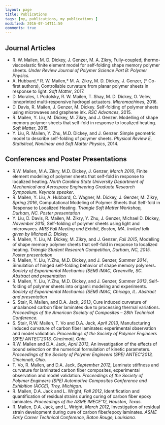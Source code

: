 ```yaml
---
layout: page
title: Publications
tags: [my, publications, my publications ]
modified: 2016-07-14T11:50
comments: true
---
```

## Journal Articles
* R. W. Mailen, M. D. Dickey, J. Genzer, M. A. Zikry, Fully-coupled, thermo-viscoelastic finite element model for self-folding shape memory polymer sheets. *Under Review Journal of Polymer Science Part B: Polymer Physics.*
* A. Hubbard,* R. W. Mailen,* M. A. Zikry, M. D. Dickey, J. Genzer, (* Co-first authors), Controllable curvature from planar polymer sheets in response to light. *Soft Matter*, 2017.
* D. Morales, I. Podolsky, R. W. Mailen, T. Shay, M. D. Dickey, O. Velev, Ionoprinted multi-responsive hydrogel actuators. *Micromachines*, 2016.
* D. Davis, R. Mailen, J. Genzer, M. Dickey. Self-folding of polymer sheets using microwaves and graphene ink. *RSC Advances*, 2015.
* R. Mailen, Y. Liu, M. Dickey, M. Zikry, and J. Genzer. Modelling of shape memory polymer sheets that self-fold in response to localized heating. *Soft Matter*, 2015.
* Y. Liu, R. Mailen, Y. Zhu, M.D. Dickey, and J. Genzer. Simple geometric model to describe self-folding of polymer sheets. *Physical Review E, Statistical, Nonlinear and Soft Matter Physics*, 2014.

## Conferences and Poster Presentations
* R.W. Mailen, M.A. Zikry, M.D. Dickey, J. Genzer, *March 2016*, Finite element modeling of polymer sheets that self-fold in response to localized heating. *North Carolina State University Department of Mechanical and Aerospace Engineering Graduate Research Symposium. Keynote speaker*.
*	R. Mailen, Y. Liu, A. Hubbard, C. Wagner, M. Dickey, J. Genzer, M. Zikry, *Spring 2016*, Computational Modeling of Polymer Sheets that Self-fold in Response to Localized Heating. *Triangle Soft Matter Workshop, Durham, NC. Poster presentation*
*	Y. Liu, D. Davis, R. Mailen, M. Zikry, Y. Zhu, J. Genzer, Michael D. Dickey, *November 2015*, Self-folding of polymer sheets using light and microwaves. *MRS Fall Meeting and Exhibit, Boston, MA. Invited talk given by Michael D. Dickey.*
*	R. Mailen, Y. Liu, M. Dickey, M. Zikry, and J. Genzer, *Fall 2015*, Modelling of shape memory polymer sheets that self-fold in response to localized heating. *Triangle Student Research Competition, Durham, NC, 2015. Poster presentation*
*	R. Mailen, Y. Liu, Y.Zhu, M.D. Dickey, and J. Genzer, *Summer 2014*, Simulation of hinged self-folding behavior of shape memory polymers. *Society of Experimental Mechanics (SEM) IMAC, Greenville, SC. Abstract and presentation*
*	R. Mailen, Y. Liu, Y.Zhu, M.D. Dickey, and J. Genzer, *Summer 2013*, Self-folding of polymer sheets into origami: modeling and experiments. *Society of Experimental Mechanics (SEM) IMAC, Chicago, IL. Abstract and presentation*
*	S. Stair, R. Mailen, and D.A. Jack, *2013*, Cure induced curvature of unbalanced carbon fiber laminates due to processing thermal variations. *Proceedings of the American Society of Composites – 28th Technical Conference.*
*	S. Stair, R.W. Mailen, T. Vo and D.A. Jack, *April 2013*, Manufacturing induced curvature of carbon fiber laminates: experimental observation and model validation. *Proceedings of the Society of Polymer Engineers (SPE) ANTEC'2013, Cincinnati, Ohio.*
*	R.W. Mailen and D.A. Jack, *April 2013*, An investigation of the effects of bound selection on the numerical formulation of kinetic parameters. *Proceedings of the Society of Polymer Engineers (SPE) ANTEC'2013, Cincinnati, Ohio.*
*	T. Vo, R. Mailen, and D.A. Jack, *September 2012*, Laminate stiffness and curvature for laminated carbon fiber composites, experimental observation and model validation. *Proceedings of the Society of Polymer Engineers (SPE) Automotive Composites Conference and Exhibition (ACCE), Troy, Michigan.*
*	R. Mailen, D.A. Jack and L. Wright, *Fall 2012*, Identification and quantification of residual strains during curing of carbon fiber epoxy laminates. *Proceedings of the ASME IMECE'12, Houston, Texas.*
*	R. Mailen, D.A. Jack, and L. Wright, *March 2012*, Investigation of residual strain development during cure of carbon fiber/epoxy laminates. *ASME Early Career Technical Conference, Baton Rouge, Louisiana.*
